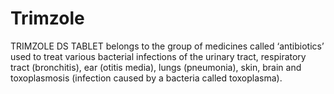 # Trimzole


TRIMZOLE DS TABLET belongs to the group of medicines called ‘antibiotics’ used to treat various bacterial infections of the urinary tract, respiratory tract (bronchitis), ear (otitis media), lungs (pneumonia), skin, brain and toxoplasmosis (infection caused by a bacteria called toxoplasma).
